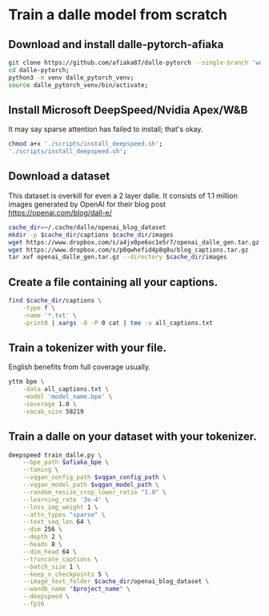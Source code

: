 # Train a dalle model from scratch

## Download and install dalle-pytorch-afiaka

```sh
git clone https://github.com/afiaka87/dalle-pytorch --single-branch 'working_directory'
cd dalle-pytorch;
python3 -m venv dalle_pytorch_venv;
source dalle_pytorch_venv/bin/activate;
```

## Install Microsoft DeepSpeed/Nvidia Apex/W&B

It may say sparse attention has failed to install; that's okay.

```sh
chmod a+x './scripts/install_deepspeed.sh';
'./scripts/install_deepspeed.sh';
```

## Download a dataset

This dataset is overkill for even a 2 layer dalle. It consists of 1.1 million images generated
by OpenAI for their blog post https://openai.com/blog/dall-e/

```sh
cache_dir=~/.cache/dalle/openai_blog_dataset
mkdir -p $cache_dir/captions $cache_dir/images
wget https://www.dropbox.com/s/a4jx0pe6oc1e5r7/openai_dalle_gen.tar.gz
wget https://www.dropbox.com/s/p0qwhefid4p8q0u/blog_captions.tar.gz
tar xvf openai_dalle_gen.tar.gz --directory $cache_dir/images
```

## Create a file containing all your captions.

```sh
find $cache_dir/captions \
    -type f \
    -name '*.txt' \
    -print0 | xargs -0 -P 0 cat | tee -a all_captions.txt
```

## Train a tokenizer with your file.

English benefits from full coverage usually.

```sh
yttm bpe \
    -data all_captions.txt \
    -model 'model_name.bpe' \
    -coverage 1.0 \
    -vocab_size 58219
```

## Train a dalle on your dataset with your tokenizer.

```sh
deepspeed train_dalle.py \
	--bpe_path $afiaka_bpe \
	--taming \
	--vqgan_config_path $vqgan_config_path \
	--vqgan_model_path $vqgan_model_path \
	--random_resize_crop_lower_ratio "1.0" \
	--learning_rate '3e-4' \
	--loss_img_weight 1 \
	--attn_types "sparse" \
	--text_seq_len 64 \
	--dim 256 \
	--depth 2 \
	--heads 8 \
	--dim_head 64 \
	--truncate_captions \
	--batch_size 1 \
	--keep_n_checkpoints 5 \
	--image_text_folder $cache_dir/openai_blog_dataset \
	--wandb_name "$project_name" \
	--deepspeed \
	--fp16
```
